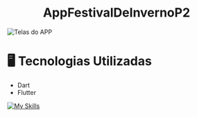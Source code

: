 <h1 align="center"> AppFestivalDeInvernoP2 </h1>

![Telas do APP](https://github.com/pedroallysson/AppFestival/blob/1aa963be7463099a2725bd9e40ac36f0cae72e2c/assets/info%20git.png)

# 🖥️ Tecnologias Utilizadas
- Dart
- Flutter
  
[![My Skills](https://skillicons.dev/icons?i=dart,flutter)](https://skillicons.dev)
